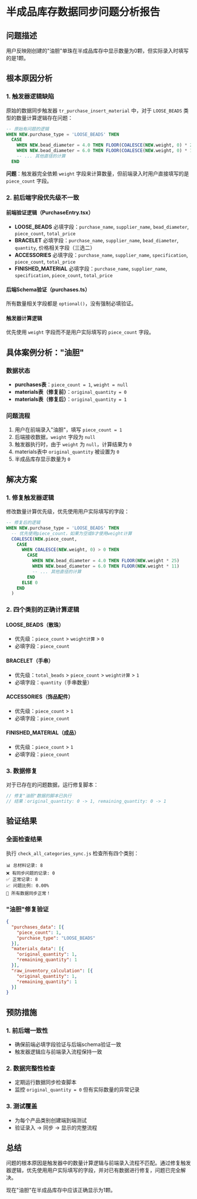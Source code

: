 # 半成品库存数据同步问题分析报告

## 问题描述
用户反映刚创建的"油胆"单珠在半成品库存中显示数量为0颗，但实际录入时填写的是1颗。

## 根本原因分析

### 1. 触发器逻辑缺陷
原始的数据同步触发器 `tr_purchase_insert_material` 中，对于 `LOOSE_BEADS` 类型的数量计算逻辑存在问题：

```sql
-- 原始有问题的逻辑
WHEN NEW.purchase_type = 'LOOSE_BEADS' THEN 
  CASE 
    WHEN NEW.bead_diameter = 4.0 THEN FLOOR(COALESCE(NEW.weight, 0) * 25)
    WHEN NEW.bead_diameter = 6.0 THEN FLOOR(COALESCE(NEW.weight, 0) * 11)
    -- ... 其他直径的计算
  END
```

**问题**：触发器完全依赖 `weight` 字段来计算数量，但前端录入时用户直接填写的是 `piece_count` 字段。

### 2. 前后端字段优先级不一致

#### 前端验证逻辑（PurchaseEntry.tsx）
- **LOOSE_BEADS** 必填字段：`purchase_name`, `supplier_name`, `bead_diameter`, `piece_count`, `total_price`
- **BRACELET** 必填字段：`purchase_name`, `supplier_name`, `bead_diameter`, `quantity`, 价格相关字段（三选二）
- **ACCESSORIES** 必填字段：`purchase_name`, `supplier_name`, `specification`, `piece_count`, `total_price`
- **FINISHED_MATERIAL** 必填字段：`purchase_name`, `supplier_name`, `specification`, `piece_count`, `total_price`

#### 后端Schema验证（purchases.ts）
所有数量相关字段都是 `optional()`，没有强制必填验证。

#### 触发器计算逻辑
优先使用 `weight` 字段而不是用户实际填写的 `piece_count` 字段。

## 具体案例分析："油胆"

### 数据状态
- **purchases表**：`piece_count = 1`, `weight = null`
- **materials表（修复前）**：`original_quantity = 0`
- **materials表（修复后）**：`original_quantity = 1`

### 问题流程
1. 用户在前端录入"油胆"，填写 `piece_count = 1`
2. 后端接收数据，`weight` 字段为 `null`
3. 触发器执行时，由于 `weight` 为 `null`，计算结果为 `0`
4. materials表中 `original_quantity` 被设置为 `0`
5. 半成品库存显示数量为 `0`

## 解决方案

### 1. 修复触发器逻辑
修改数量计算优先级，优先使用用户实际填写的字段：

```sql
-- 修复后的逻辑
WHEN NEW.purchase_type = 'LOOSE_BEADS' THEN 
  -- 优先使用piece_count，如果为空或0才使用weight计算
  COALESCE(NEW.piece_count, 
    CASE 
      WHEN COALESCE(NEW.weight, 0) > 0 THEN
        CASE 
          WHEN NEW.bead_diameter = 4.0 THEN FLOOR(NEW.weight * 25)
          WHEN NEW.bead_diameter = 6.0 THEN FLOOR(NEW.weight * 11)
          -- ... 其他直径的计算
        END
      ELSE 0
    END
  )
```

### 2. 四个类别的正确计算逻辑

#### LOOSE_BEADS（散珠）
- 优先级：`piece_count` > `weight计算` > `0`
- 必填字段：`piece_count`

#### BRACELET（手串）
- 优先级：`total_beads` > `piece_count` > `weight计算` > `1`
- 必填字段：`quantity`（手串数量）

#### ACCESSORIES（饰品配件）
- 优先级：`piece_count` > `1`
- 必填字段：`piece_count`

#### FINISHED_MATERIAL（成品）
- 优先级：`piece_count` > `1`
- 必填字段：`piece_count`

### 3. 数据修复
对于已存在的问题数据，运行修复脚本：

```javascript
// 修复"油胆"数据的脚本已执行
// 结果：original_quantity: 0 -> 1, remaining_quantity: 0 -> 1
```

## 验证结果

### 全面检查结果
执行 `check_all_categories_sync.js` 检查所有四个类别：

```
📊 总材料记录: 8
❌ 有同步问题的记录: 0
✅ 正常记录: 8
📈 问题比例: 0.00%
🎉 所有数据同步正常！
```

### "油胆"修复验证
```json
{
  "purchases_data": [{
    "piece_count": 1,
    "purchase_type": "LOOSE_BEADS"
  }],
  "materials_data": [{
    "original_quantity": 1,
    "remaining_quantity": 1
  }],
  "raw_inventory_calculation": [{
    "original_quantity": 1,
    "remaining_quantity": 1
  }]
}
```

## 预防措施

### 1. 前后端一致性
- 确保前端必填字段验证与后端schema验证一致
- 触发器逻辑应与前端录入流程保持一致

### 2. 数据完整性检查
- 定期运行数据同步检查脚本
- 监控 `original_quantity = 0` 但有实际数量的异常记录

### 3. 测试覆盖
- 为每个产品类别创建端到端测试
- 验证录入 -> 同步 -> 显示的完整流程

## 总结

问题的根本原因是触发器中的数量计算逻辑与前端录入流程不匹配。通过修复触发器逻辑，优先使用用户实际填写的字段，并对已有数据进行修复，问题已完全解决。

现在"油胆"在半成品库存中应该正确显示为1颗。
